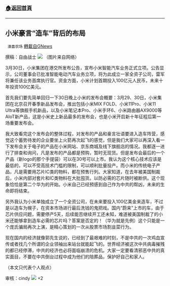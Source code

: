 ###  [:house:返回首頁](https://github.com/ourhimalayas/txt)
---

## 小米豪言“造车”背后的布局
` 澳喜农场` [轉載自GNews](https://gnews.org/zh-hans/1041447/)

撰稿：自由战士
![]()![](https://gnews.org/wp-content/uploads/2021/03/屏幕截图-2021-03-29-224514-2.png)
（图片来自网络）

3月30日，小米集团在港交所发布公告，宣布小米智能汽车业务正式立项。公告显示，公司董事会已批准智能电动汽车业务立项，将为此成立一家全资子公司，雷军将兼任该业务首席执行官。资金方面，小米计划首期投入100亿元人民币，未来十年投资100亿美元。

首先我们要先简单回归一下30日晚上小米的发布会概要：3月29、30日，小米集团在北京召开春季新品发布会，推出包括小米MIX FOLD、小米11Pro、小米11 Ultra等旗舰手机新品，以及小米笔记本Pro、小米手环6、小米路由器AX9000等AIoT新产品，这是小米史上新品最多的发布会，也是小米开启新十年征程后第一场重要发布会。

我大致看完这个发布会的整体过程，对发布的产品和豪言壮语要进入造车阵营，感觉这个蓄势待发的企业要坐上火箭再次起飞的感觉，但是我们大家可以再深入看一下发布会关于电子的产品在小米网站、京东商城及线下旗舰店的情况。我都逐一进行了排查和询问，凡是发布的产品都是预购，暂时无现货。但是发布会最后的一个产品（新logo的那个手提袋）可以在30号可以上市。我认为这个核心技术应该是最低的，可以不受高技术门槛的限制，可以顺利批量投产。而小米的传统电子产品，凡是需要用芯片IC类的物料，都在预售行列。大家知道，在去年被美国制裁后，小米内部对套片和IC类物料在大批囤货。以防必需的芯片随时被断供。这个现象恰恰是第二个华为的开始。小米自己已经预感到自己作为中共的帮凶，未来的生命即将结束。

另外我认为小米单独成立了一个全资公司，在未来要投入100亿美金来造车，不过是以造车为幌子，在资本市场进行最后洗钱的鬼把戏。国内“蔚来”上市的车，由于芯片供应问题，需要停产5天，后续能否继续开工还未知，难道被美国制裁了的小米还能够拿到造车必需的芯片吗？答案是否定的！（华为就是先例）这个只能是一个庞氏骗局再次上演，是精心策划的一次从股票市场割韭菜行为。

现在国内的经济就像郭先生说的，已经到了最艰难的时刻，不是中共的一次鸡血宣传或者找几个所谓的企业领袖出来站台就能起飞的。世界经济被这次中共病毒摧残的都已经停滞，中共的经济也必将面临崩溃的危机。大家一定要看清邪恶中共的真实面目，不要在中共倒台过程中成为他们的陪葬品，保护好自己和家人。

（本文只代表个人观点）

审核：cindy
![]()![](https://gnews.org/wp-content/uploads/2021/03/1-澳喜Logo-4.jpeg)
+2
